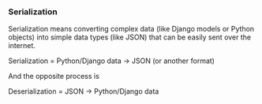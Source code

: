 ### Serialization

Serialization means converting complex data (like Django models or Python objects) into simple data types (like JSON) that can be easily sent over the internet.

Serialization = Python/Django data → JSON (or another format)

And the opposite process is

Deserialization = JSON → Python/Django data
